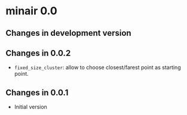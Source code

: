 # minair 0.0

## Changes in development version

## Changes in 0.0.2

- `fixed_size_cluster`: allow to choose closest/farest point as starting point.

## Changes in 0.0.1

- Initial version
